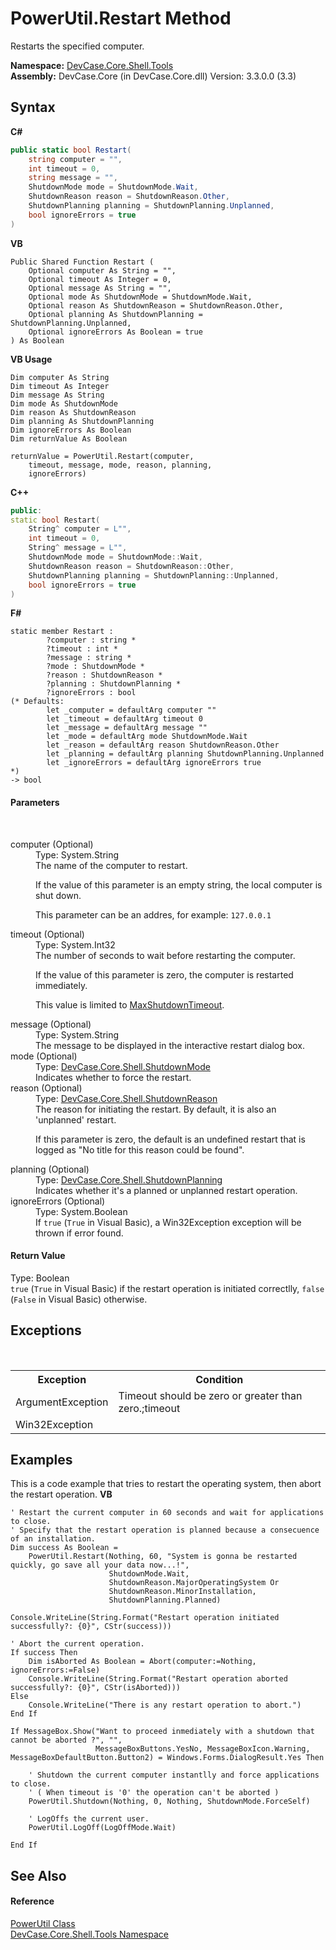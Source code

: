 # PowerUtil.Restart Method 
 

Restarts the specified computer.

**Namespace:**&nbsp;<a href="N_DevCase_Core_Shell_Tools">DevCase.Core.Shell.Tools</a><br />**Assembly:**&nbsp;DevCase.Core (in DevCase.Core.dll) Version: 3.3.0.0 (3.3)

## Syntax

**C#**<br />
``` C#
public static bool Restart(
	string computer = "",
	int timeout = 0,
	string message = "",
	ShutdownMode mode = ShutdownMode.Wait,
	ShutdownReason reason = ShutdownReason.Other,
	ShutdownPlanning planning = ShutdownPlanning.Unplanned,
	bool ignoreErrors = true
)
```

**VB**<br />
``` VB
Public Shared Function Restart ( 
	Optional computer As String = "",
	Optional timeout As Integer = 0,
	Optional message As String = "",
	Optional mode As ShutdownMode = ShutdownMode.Wait,
	Optional reason As ShutdownReason = ShutdownReason.Other,
	Optional planning As ShutdownPlanning = ShutdownPlanning.Unplanned,
	Optional ignoreErrors As Boolean = true
) As Boolean
```

**VB Usage**<br />
``` VB Usage
Dim computer As String
Dim timeout As Integer
Dim message As String
Dim mode As ShutdownMode
Dim reason As ShutdownReason
Dim planning As ShutdownPlanning
Dim ignoreErrors As Boolean
Dim returnValue As Boolean

returnValue = PowerUtil.Restart(computer, 
	timeout, message, mode, reason, planning, 
	ignoreErrors)
```

**C++**<br />
``` C++
public:
static bool Restart(
	String^ computer = L"", 
	int timeout = 0, 
	String^ message = L"", 
	ShutdownMode mode = ShutdownMode::Wait, 
	ShutdownReason reason = ShutdownReason::Other, 
	ShutdownPlanning planning = ShutdownPlanning::Unplanned, 
	bool ignoreErrors = true
)
```

**F#**<br />
``` F#
static member Restart : 
        ?computer : string * 
        ?timeout : int * 
        ?message : string * 
        ?mode : ShutdownMode * 
        ?reason : ShutdownReason * 
        ?planning : ShutdownPlanning * 
        ?ignoreErrors : bool 
(* Defaults:
        let _computer = defaultArg computer ""
        let _timeout = defaultArg timeout 0
        let _message = defaultArg message ""
        let _mode = defaultArg mode ShutdownMode.Wait
        let _reason = defaultArg reason ShutdownReason.Other
        let _planning = defaultArg planning ShutdownPlanning.Unplanned
        let _ignoreErrors = defaultArg ignoreErrors true
*)
-> bool 

```


#### Parameters
&nbsp;<dl><dt>computer (Optional)</dt><dd>Type: System.String<br />The name of the computer to restart. 

 If the value of this parameter is an empty string, the local computer is shut down. 

 This parameter can be an addres, for example: `127.0.0.1`</dd><dt>timeout (Optional)</dt><dd>Type: System.Int32<br />The number of seconds to wait before restarting the computer. 

 If the value of this parameter is zero, the computer is restarted immediately. 

 This value is limited to <a href="F_DevCase_Core_Shell_Tools_PowerUtil_MaxShutdownTimeout">MaxShutdownTimeout</a>.</dd><dt>message (Optional)</dt><dd>Type: System.String<br />The message to be displayed in the interactive restart dialog box.</dd><dt>mode (Optional)</dt><dd>Type: <a href="T_DevCase_Core_Shell_ShutdownMode">DevCase.Core.Shell.ShutdownMode</a><br />Indicates whether to force the restart.</dd><dt>reason (Optional)</dt><dd>Type: <a href="T_DevCase_Core_Shell_ShutdownReason">DevCase.Core.Shell.ShutdownReason</a><br />The reason for initiating the restart. By default, it is also an 'unplanned' restart. 

 If this parameter is zero, the default is an undefined restart that is logged as "No title for this reason could be found".</dd><dt>planning (Optional)</dt><dd>Type: <a href="T_DevCase_Core_Shell_ShutdownPlanning">DevCase.Core.Shell.ShutdownPlanning</a><br />Indicates whether it's a planned or unplanned restart operation.</dd><dt>ignoreErrors (Optional)</dt><dd>Type: System.Boolean<br />If `true` (`True` in Visual Basic), a Win32Exception exception will be thrown if error found.</dd></dl>

#### Return Value
Type: Boolean<br />`true` (`True` in Visual Basic) if the restart operation is initiated correctlly, `false` (`False` in Visual Basic) otherwise.

## Exceptions
&nbsp;<table><tr><th>Exception</th><th>Condition</th></tr><tr><td>ArgumentException</td><td>Timeout should be zero or greater than zero.;timeout</td></tr><tr><td>Win32Exception</td><td /></tr></table>

## Examples
This is a code example that tries to restart the operating system, then abort the restart operation. 
**VB**<br />
``` VB
' Restart the current computer in 60 seconds and wait for applications to close.
' Specify that the restart operation is planned because a consecuence of an installation.
Dim success As Boolean =
    PowerUtil.Restart(Nothing, 60, "System is gonna be restarted quickly, go save all your data now...!",
                      ShutdownMode.Wait,
                      ShutdownReason.MajorOperatingSystem Or
                      ShutdownReason.MinorInstallation,
                      ShutdownPlanning.Planned)

Console.WriteLine(String.Format("Restart operation initiated successfully?: {0}", CStr(success)))

' Abort the current operation.
If success Then
    Dim isAborted As Boolean = Abort(computer:=Nothing, ignoreErrors:=False)
    Console.WriteLine(String.Format("Restart operation aborted   successfully?: {0}", CStr(isAborted)))
Else
    Console.WriteLine("There is any restart operation to abort.")
End If

If MessageBox.Show("Want to proceed inmediately with a shutdown that cannot be aborted ?", "",
                   MessageBoxButtons.YesNo, MessageBoxIcon.Warning, MessageBoxDefaultButton.Button2) = Windows.Forms.DialogResult.Yes Then

    ' Shutdown the current computer instantlly and force applications to close.
    ' ( When timeout is '0' the operation can't be aborted )
    PowerUtil.Shutdown(Nothing, 0, Nothing, ShutdownMode.ForceSelf)

    ' LogOffs the current user.
    PowerUtil.LogOff(LogOffMode.Wait)

End If
```


## See Also


#### Reference
<a href="T_DevCase_Core_Shell_Tools_PowerUtil">PowerUtil Class</a><br /><a href="N_DevCase_Core_Shell_Tools">DevCase.Core.Shell.Tools Namespace</a><br />